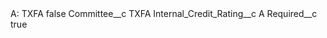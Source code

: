 <?xml version="1.0" encoding="UTF-8"?>
<CustomMetadata xmlns="http://soap.sforce.com/2006/04/metadata" xmlns:xsi="http://www.w3.org/2001/XMLSchema-instance" xmlns:xsd="http://www.w3.org/2001/XMLSchema">
    <label>A: TXFA</label>
    <protected>false</protected>
    <values>
        <field>Committee__c</field>
        <value xsi:type="xsd:string">TXFA</value>
    </values>
    <values>
        <field>Internal_Credit_Rating__c</field>
        <value xsi:type="xsd:string">A</value>
    </values>
    <values>
        <field>Required__c</field>
        <value xsi:type="xsd:boolean">true</value>
    </values>
</CustomMetadata>
